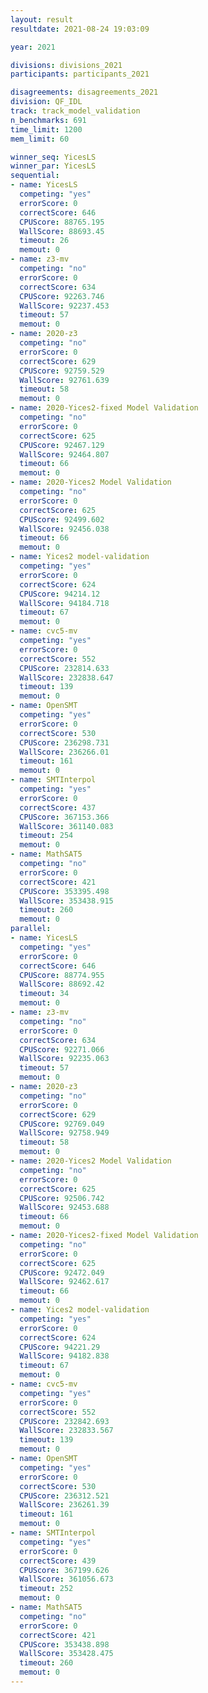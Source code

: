 ```yaml
---
layout: result
resultdate: 2021-08-24 19:03:09

year: 2021

divisions: divisions_2021
participants: participants_2021

disagreements: disagreements_2021
division: QF_IDL
track: track_model_validation
n_benchmarks: 691
time_limit: 1200
mem_limit: 60

winner_seq: YicesLS
winner_par: YicesLS
sequential:
- name: YicesLS
  competing: "yes"
  errorScore: 0
  correctScore: 646
  CPUScore: 88765.195
  WallScore: 88693.45
  timeout: 26
  memout: 0
- name: z3-mv
  competing: "no"
  errorScore: 0
  correctScore: 634
  CPUScore: 92263.746
  WallScore: 92237.453
  timeout: 57
  memout: 0
- name: 2020-z3
  competing: "no"
  errorScore: 0
  correctScore: 629
  CPUScore: 92759.529
  WallScore: 92761.639
  timeout: 58
  memout: 0
- name: 2020-Yices2-fixed Model Validation
  competing: "no"
  errorScore: 0
  correctScore: 625
  CPUScore: 92467.129
  WallScore: 92464.807
  timeout: 66
  memout: 0
- name: 2020-Yices2 Model Validation
  competing: "no"
  errorScore: 0
  correctScore: 625
  CPUScore: 92499.602
  WallScore: 92456.038
  timeout: 66
  memout: 0
- name: Yices2 model-validation
  competing: "yes"
  errorScore: 0
  correctScore: 624
  CPUScore: 94214.12
  WallScore: 94184.718
  timeout: 67
  memout: 0
- name: cvc5-mv
  competing: "yes"
  errorScore: 0
  correctScore: 552
  CPUScore: 232814.633
  WallScore: 232838.647
  timeout: 139
  memout: 0
- name: OpenSMT
  competing: "yes"
  errorScore: 0
  correctScore: 530
  CPUScore: 236298.731
  WallScore: 236266.01
  timeout: 161
  memout: 0
- name: SMTInterpol
  competing: "yes"
  errorScore: 0
  correctScore: 437
  CPUScore: 367153.366
  WallScore: 361140.083
  timeout: 254
  memout: 0
- name: MathSAT5
  competing: "no"
  errorScore: 0
  correctScore: 421
  CPUScore: 353395.498
  WallScore: 353438.915
  timeout: 260
  memout: 0
parallel:
- name: YicesLS
  competing: "yes"
  errorScore: 0
  correctScore: 646
  CPUScore: 88774.955
  WallScore: 88692.42
  timeout: 34
  memout: 0
- name: z3-mv
  competing: "no"
  errorScore: 0
  correctScore: 634
  CPUScore: 92271.066
  WallScore: 92235.063
  timeout: 57
  memout: 0
- name: 2020-z3
  competing: "no"
  errorScore: 0
  correctScore: 629
  CPUScore: 92769.049
  WallScore: 92758.949
  timeout: 58
  memout: 0
- name: 2020-Yices2 Model Validation
  competing: "no"
  errorScore: 0
  correctScore: 625
  CPUScore: 92506.742
  WallScore: 92453.688
  timeout: 66
  memout: 0
- name: 2020-Yices2-fixed Model Validation
  competing: "no"
  errorScore: 0
  correctScore: 625
  CPUScore: 92472.049
  WallScore: 92462.617
  timeout: 66
  memout: 0
- name: Yices2 model-validation
  competing: "yes"
  errorScore: 0
  correctScore: 624
  CPUScore: 94221.29
  WallScore: 94182.838
  timeout: 67
  memout: 0
- name: cvc5-mv
  competing: "yes"
  errorScore: 0
  correctScore: 552
  CPUScore: 232842.693
  WallScore: 232833.567
  timeout: 139
  memout: 0
- name: OpenSMT
  competing: "yes"
  errorScore: 0
  correctScore: 530
  CPUScore: 236312.521
  WallScore: 236261.39
  timeout: 161
  memout: 0
- name: SMTInterpol
  competing: "yes"
  errorScore: 0
  correctScore: 439
  CPUScore: 367199.626
  WallScore: 361056.673
  timeout: 252
  memout: 0
- name: MathSAT5
  competing: "no"
  errorScore: 0
  correctScore: 421
  CPUScore: 353438.898
  WallScore: 353428.475
  timeout: 260
  memout: 0
---
```

